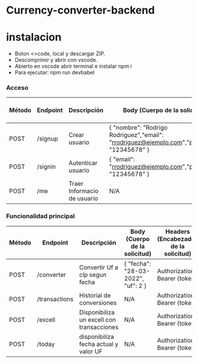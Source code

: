 # Currency-converter-backend
# instalacion 
- Boton <>code, local y descargar ZIP.
- Descomprimir y abrir con vscode.
- Abierto en vscode abrir terminal e instalar npm i
- Para ejecutar: npm run devbabel 

### Acceso

| Método | Endpoint       | Descripción                               | Body (Cuerpo de la solicitud)                                                                                                                                             | Headers (Encabezados de la solicitud)                         |
|--------|----------------|-------------------------------------------|---------------------------------------------------------------------------------------------------------------------------------------------------------------------------|---------------------------------------------------------------|
| POST   | /signup        | Crear usuario                             | { "nombre": "Rodrigo Rodriguez","email": "rrodriguez@ejemplo.com","password": "12345678" }                                                                                | Content-Type: application/json                                |
| POST   | /signin        | Autenticar usuario                        | { "email": "rrodriguez@ejemplo.com","password": "12345678" }                                                                                                              | Content-Type: application/json                                |
| POST   | /me            | Traer Informacio de usuario               | N/A                                                                                                                                                                       | Authorization: Bearer {token}                                 |

### Funcionalidad principal

| Método | Endpoint       | Descripción                               | Body (Cuerpo de la solicitud)                                                                                                                                              | Headers (Encabezados de la solicitud)                         |
|--------|----------------|-------------------------------------------|----------------------------------------------------------------------------------------------------------------------------------------------------------------------------|---------------------------------------------------------------|
| POST   | /converter     | Convertir Uf a clp segun fecha            | { "fecha": "28-03-2022", "uf": 2 }                                                                                                                                         | Authorization: Bearer {token}                                 |
| POST   | /transactions  | Historial de conversiones                 | N/A                                                                                                                                                                        | Authorization: Bearer {token}                                 |                           |
| POST   | /excell        | Disponibiliza un excell con transacciones | N/A                                                                                                                                                                        | Authorization: Bearer {token}                                 |
| POST   | /today         | disponibiliza fecha actual y valor UF     | N/A                                                                                                                                                                        | Authorization: Bearer {token}                                 |
